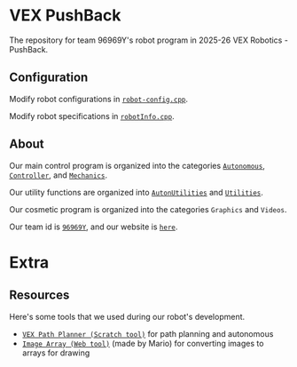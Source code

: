 # VEX PushBack
  The repository for team 96969Y's robot program in 2025-26 VEX Robotics - PushBack.

## Configuration
  Modify robot configurations in [`robot-config.cpp`](./src/robot-config.cpp).
  
  Modify robot specifications in [`robotInfo.cpp`](./src/Utilities/robotInfo.h).

## About
  Our main control program is organized into the categories [`Autonomous`](src/auton), [`Controller`](src/controls.cpp), and [`Mechanics`](src/Mechanics).

  Our utility functions are organized into [`AutonUtilities`](src/autonUtilities) and [`Utilities`](src/Utilities).

  Our cosmetic program is organized into the categories `Graphics` and `Videos`.

  Our team id is [`96969Y`](https://www.robotevents.com/teams/VRC/96969Y), and our website is [`here`](https://mariochao.github.io/vex-pas1/).

# Extra

## Resources
  Here's some tools that we used during our robot's development.
  - [`VEX Path Planner (Scratch tool)`](https://scratch.mit.edu/projects/1201985097/fullscreen/) for path planning and autonomous
  - [`Image Array (Web tool)`](https://mariochao.github.io/vex-competition-tools/image-array/) (made by Mario) for converting images to arrays for drawing

